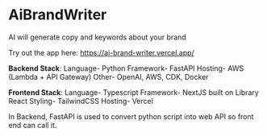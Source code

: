 # AiBrandWriter
AI will generate copy and keywords about your brand

Try out the app here: https://ai-brand-writer.vercel.app/

**Backend Stack**:
Language- Python
Framework- FastAPI
Hosting- AWS (Lambda + API Gateway)
Other- OpenAI, AWS, CDK, Docker

**Frontend Stack**:
Language- Typescript
Framework- NextJS built on Library React
Styling- TailwindCSS
Hosting- Vercel

In Backend, FastAPI is used to convert python script into web API so front end can call it.
